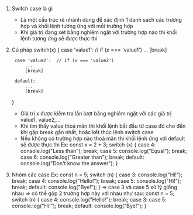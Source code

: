 1. Switch case là gì
    + Là một cấu trúc rẽ nhánh dùng để xác định 1 danh sách các trường hợp và khối lệnh tương ứng với mỗi trường hợp
    + Khi giá trị đang xét bằng nghiêm ngặt với trường hợp nào thì khối lệnh tương ứng sẽ được thực thi

2. Cú pháp
    switch(x) {
        case 'value1':  // if (x === 'value1')
            ...
            [break]

        case 'value2':  // if (x === 'value2')
            ...
            [break]

        default:
            ...
            [break]
    }

    - Giá trị x được kiểm tra lần lượt bằng nghiêm ngặt với các giá trị value1, value2,...
    - Khi tìm thấy value thoả mãn thì khối lệnh bắt đầu từ case đó cho đến khi gặp break gần nhất, hoặc kết thúc lệnh switch case
    - Nếu không có trường hợp nào thoả mãn thì khối lệnh ứng với default sẽ được thực thi
        Ex:
            const x = 2 + 3;
            switch (x) {
            case 4:
                console.log("Less than");
                break;
            case 5:
                console.log("Equal");
                break;
            case 6:
                console.log("Greater than");
                break;
            default:
                console.log("Don't know the answer");
            }

3. Nhóm các case
    Ex: 
        const n = 5;
        switch (n) {
        case 3:
            console.log("Hi!");
            break;
        case 4:
            console.log("Hello!");
            break;
        case 5:
            console.log("Hi!");
            break;
        default:
            console.log("Bye!");
        }
    => case 3 và case 5 xử lý giống nhau
    => có thể gộp 2 trường hợp này với nhau như sau: 
        const n = 5;
        switch (n) {
        case 4:
            console.log("Hello!");
            break;
        case 3:
        case 5:
            console.log("Hi!");
            break;
        default:
            console.log("Bye!");
        }

